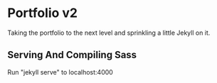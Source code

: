 # Portfolio v2
Taking the portfolio to the next level and sprinkling a little Jekyll on it.

## Serving And Compiling Sass
Run "jekyll serve" to localhost:4000
